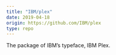```yaml
---
title: "IBM/plex"
date: 2019-04-18
origin: https://github.com/IBM/plex
type: repo
---
```


The package of IBM’s typeface, IBM Plex.